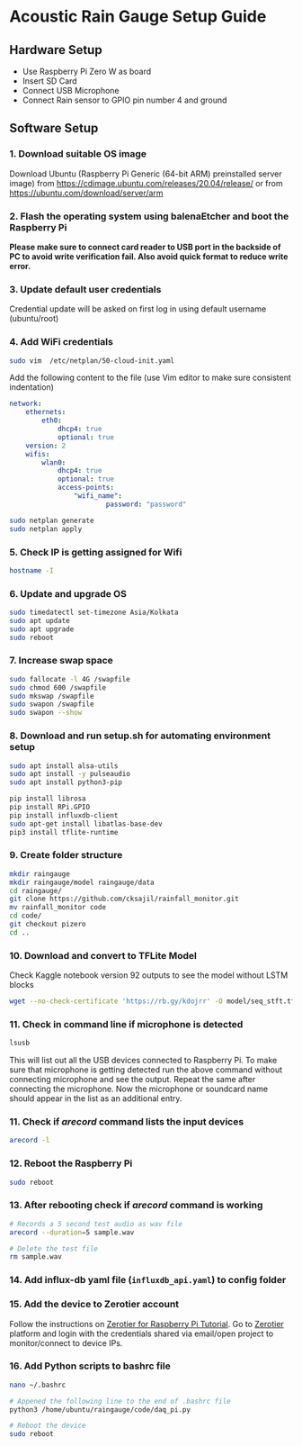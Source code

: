 # Acoustic Rain Gauge Setup Guide

## Hardware Setup
- Use Raspberry Pi Zero W as board 
- Insert SD Card
- Connect USB Microphone
- Connect Rain sensor to GPIO pin number 4 and ground

## Software Setup
### 1. Download suitable OS image
Download Ubuntu (Raspberry Pi Generic (64-bit ARM) preinstalled server image) from https://cdimage.ubuntu.com/releases/20.04/release/ or from https://ubuntu.com/download/server/arm

### 2. Flash the operating system using balenaEtcher and boot the Raspberry Pi
**Please make sure to connect card reader to USB port in the backside of PC to avoid write verification fail. Also avoid quick format to reduce write error.**
### 3. Update default user credentials
Credential update will be asked on first log in using default username (ubuntu/root)
### 4. Add WiFi credentials
```bash
sudo vim  /etc/netplan/50-cloud-init.yaml
```
Add the following content to the file (use Vim editor to make sure consistent indentation)
```yaml
network:
    ethernets:
        eth0:
            dhcp4: true
            optional: true
    version: 2
    wifis:
        wlan0:
            dhcp4: true
            optional: true
            access-points:
                "wifi_name":
                        password: "password"

```
```bash
sudo netplan generate
sudo netplan apply
```
### 5. Check IP is getting assigned for Wifi

```bash
hostname -I
```

### 6. Update and upgrade OS

```bash
sudo timedatectl set-timezone Asia/Kolkata
sudo apt update
sudo apt upgrade
sudo reboot
```

### 7. Increase swap space
```bash
sudo fallocate -l 4G /swapfile
sudo chmod 600 /swapfile
sudo mkswap /swapfile
sudo swapon /swapfile
sudo swapon --show
```

### 8. Download and run setup.sh for automating environment setup

```bash
sudo apt install alsa-utils
sudo apt install -y pulseaudio
sudo apt install python3-pip
```

```bash
pip install librosa
pip install RPi.GPIO
pip install influxdb-client
sudo apt-get install libatlas-base-dev
pip3 install tflite-runtime
```
### 9. Create folder structure
```bash
mkdir raingauge
mkdir raingauge/model raingauge/data
cd raingauge/
git clone https://github.com/cksajil/rainfall_monitor.git
mv rainfall_monitor code
cd code/
git checkout pizero
cd ..
```

### 10. Download and convert to TFLite Model
Check Kaggle notebook version 92 outputs to see the model without LSTM blocks
```bash
wget --no-check-certificate 'https://rb.gy/kdojrr' -O model/seq_stft.tflite
```


### 11. Check in command line if microphone is detected
```bash
lsusb
```
This will list out all the USB devices connected to Raspberry Pi. To make sure that microphone is getting detected run the above command without connecting microphone and see the output. Repeat the same after connecting the microphone. Now the microphone or soundcard name should appear in the list as an additional entry.

### 11. Check if $arecord$ command lists the input devices
```bash
arecord -l
```

### 12. Reboot the Raspberry Pi
```bash
sudo reboot
```

### 13. After rebooting check if $arecord$ command is working
```bash
# Records a 5 second test audio as wav file
arecord --duration=5 sample.wav

# Delete the test file
rm sample.wav
```

### 14. Add influx-db yaml file (`influxdb_api.yaml`) to config folder

### 15. Add the device to Zerotier account

Follow the instructions on [Zerotier for Raspberry Pi Tutorial](https://pimylifeup.com/raspberry-pi-zerotier/). Go to  [Zerotier](https://my.zerotier.com/) platform and login with the credentials shared via email/open project to monitor/connect to device IPs.

### 16. Add Python scripts to bashrc file  

```bash
nano ~/.bashrc

# Appened the following line to the end of .bashrc file
python3 /home/ubuntu/raingauge/code/daq_pi.py

# Reboot the device
sudo reboot
```


